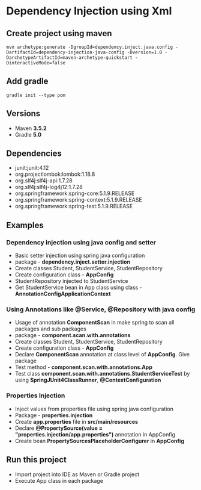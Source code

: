 # Dependency Injection using Xml

## Create project using maven
```
mvn archetype:generate -DgroupId=dependency.inject.java.config -DartifactId=dependency-injection-java-config -Dversion=1.0 -DarchetypeArtifactId=maven-archetype-quickstart -DinteractiveMode=false
```

## Add gradle
```
gradle init --type pom
```

## Versions
* Maven **3.5.2**
* Gradle **5.0**

## Dependencies
* junit:junit:4.12
* org.projectlombok:lombok:1.18.8
* org.slf4j:slf4j-api:1.7.28
* org.slf4j:slf4j-log4j12:1.7.28
* org.springframework:spring-core:5.1.9.RELEASE
* org.springframework:spring-context:5.1.9.RELEASE
* org.springframework:spring-test:5.1.9.RELEASE

## Examples
### Dependency injection using java config and setter
* Basic setter injection using spring java configuration
* package - **dependency.inject.setter.injection**
* Create classes Student, StudentService, StudentRepository
* Create configuration class - **AppConfig**
* StudentRepository injected to StudentService
* Get StudentService bean in App class using class - **AnnotationConfigApplicationContext** 

### Using Annotations like @Service, @Repository with java config
* Usage of annotation **ComponentScan** in make spring to scan all packages and sub packages
* package - **component.scan.with.annotations**
* Create classes Student, StudentService, StudentRepository
* Create configuration class - **AppConfig**
* Declare **ComponentScan** annotation at class level of **AppConfig**. Give package
* Test method - **component.scan.with.annotations.App**
* Test class **component.scan.with.annotations.StudentServiceTest** by using **SpringJUnit4ClassRunner**, **@ContextConfiguration**

### Properties Injection
* Inject values from properties file using spring java configuration
* Package - **properties.injection**
* Create **app.properties** file in **src/main/resources**
* Declare **@PropertySource(value = "properties.injection/app.properties")** annotation in AppConfig
* Create bean **PropertySourcesPlaceholderConfigurer** in **AppConfig**
 

## Run this project
* Import project into IDE as Maven or Gradle project
* Execute App class in each package